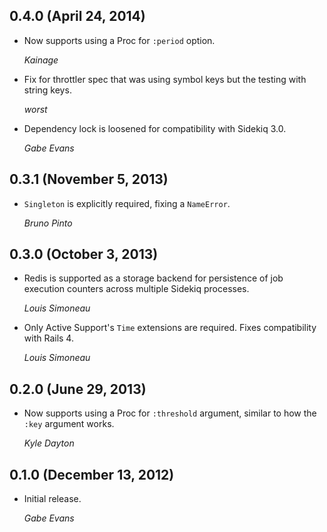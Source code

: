 ## 0.4.0 (April 24, 2014)

* Now supports using a Proc for `:period` option.

  *Kainage*

* Fix for throttler spec that was using symbol keys but the testing with
  string keys.

  *worst*

* Dependency lock is loosened for compatibility with Sidekiq 3.0.

  *Gabe Evans*

## 0.3.1 (November 5, 2013)

* `Singleton` is explicitly required, fixing a `NameError`.

  *Bruno Pinto*

## 0.3.0 (October 3, 2013)

* Redis is supported as a storage backend for persistence of job execution
  counters across multiple Sidekiq processes.

  *Louis Simoneau*

* Only Active Support's `Time` extensions are required. Fixes compatibility with
  Rails 4.

  *Louis Simoneau*

## 0.2.0 (June 29, 2013)

* Now supports using a Proc for `:threshold` argument, similar to how the
  `:key` argument works.

  *Kyle Dayton*

## 0.1.0 (December 13, 2012)

* Initial release.

  *Gabe Evans*
